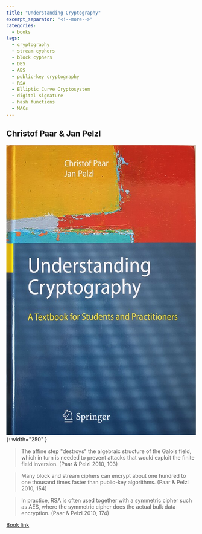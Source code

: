 ```yaml
---
title: "Understanding Cryptography"
excerpt_separator: "<!--more-->"
categories:
  - books
tags:
  - cryptography
  - stream cyphers
  - block cyphers  
  - DES
  - AES
  - public-key cryptography
  - RSA
  - Elliptic Curve Cryptosystem
  - digital signature
  - hash functions
  - MACs
---
```



## Christof Paar & Jan Pelzl


![alt text](/images/book_covers/understanding_cryptography.jpg "Title"){: width="250" }

<!--more-->

> The affine step "destroys" the algebraic structure of the Galois field, which in turn is needed to prevent attacks
> that would exploit the finite field inversion. (Paar & Pelzl 2010, 103)

> Many block and stream ciphers can encrypt about one hundred to one thousand times faster than public-key
> algorithms. (Paar & Pelzl 2010, 154)

> In practice, RSA is often used together with a symmetric cipher such as AES, where the symmetric cipher does the
> actual bulk data encryption. (Paar & Pelzl 2010, 174)


[Book link](https://link.springer.com/book/10.1007/978-3-642-04101-3)

